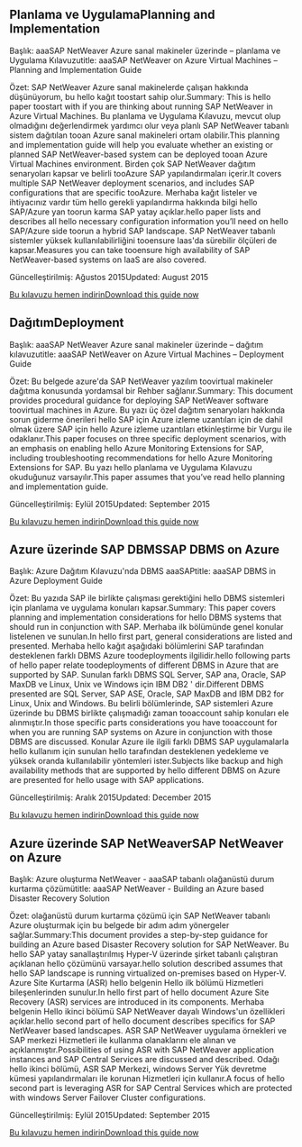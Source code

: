 
## <a name="planning-and-implementation"></a><span data-ttu-id="75518-101">Planlama ve Uygulama</span><span class="sxs-lookup"><span data-stu-id="75518-101">Planning and Implementation</span></span>
<span data-ttu-id="75518-102">Başlık: aaaSAP NetWeaver Azure sanal makineler üzerinde – planlama ve Uygulama Kılavuzu</span><span class="sxs-lookup"><span data-stu-id="75518-102">title: aaaSAP NetWeaver on Azure Virtual Machines – Planning and Implementation Guide</span></span>

<span data-ttu-id="75518-103">Özet: SAP NetWeaver Azure sanal makinelerde çalışan hakkında düşünüyorum, bu hello kağıt toostart sahip olur.</span><span class="sxs-lookup"><span data-stu-id="75518-103">Summary: This is hello paper toostart with if you are thinking about running SAP NetWeaver in Azure Virtual Machines.</span></span> <span data-ttu-id="75518-104">Bu planlama ve Uygulama Kılavuzu, mevcut olup olmadığını değerlendirmek yardımcı olur veya planlı SAP NetWeaver tabanlı sistem dağıtılan tooan Azure sanal makineleri ortam olabilir.</span><span class="sxs-lookup"><span data-stu-id="75518-104">This planning and implementation guide will help you evaluate whether an existing or planned SAP NetWeaver-based system can be deployed tooan Azure Virtual Machines environment.</span></span> <span data-ttu-id="75518-105">Birden çok SAP NetWeaver dağıtım senaryoları kapsar ve belirli tooAzure SAP yapılandırmaları içerir.</span><span class="sxs-lookup"><span data-stu-id="75518-105">It covers multiple SAP NetWeaver deployment scenarios, and includes SAP configurations that are specific tooAzure.</span></span> <span data-ttu-id="75518-106">Merhaba kağıt listeler ve ihtiyacınız vardır tüm hello gerekli yapılandırma hakkında bilgi hello SAP/Azure yan toorun karma SAP yatay açıklar.</span><span class="sxs-lookup"><span data-stu-id="75518-106">hello paper lists and describes all hello necessary configuration information you’ll need on hello SAP/Azure side toorun a hybrid SAP landscape.</span></span> <span data-ttu-id="75518-107">SAP NetWeaver tabanlı sistemler yüksek kullanılabilirliğini tooensure Iaas'da sürebilir ölçüleri de kapsar.</span><span class="sxs-lookup"><span data-stu-id="75518-107">Measures you can take tooensure high availability of SAP NetWeaver-based systems on IaaS are also covered.</span></span>

<span data-ttu-id="75518-108">Güncelleştirilmiş: Ağustos 2015</span><span class="sxs-lookup"><span data-stu-id="75518-108">Updated: August 2015</span></span>

[<span data-ttu-id="75518-109">Bu kılavuzu hemen indirin</span><span class="sxs-lookup"><span data-stu-id="75518-109">Download this guide now</span></span>](http://go.microsoft.com/fwlink/?LinkId=397963)

## <a name="deployment"></a><span data-ttu-id="75518-110">Dağıtım</span><span class="sxs-lookup"><span data-stu-id="75518-110">Deployment</span></span>
<span data-ttu-id="75518-111">Başlık: aaaSAP NetWeaver Azure sanal makineler üzerinde – dağıtım kılavuzu</span><span class="sxs-lookup"><span data-stu-id="75518-111">title: aaaSAP NetWeaver on Azure Virtual Machines – Deployment Guide</span></span>

<span data-ttu-id="75518-112">Özet: Bu belgede azure'da SAP NetWeaver yazılım toovirtual makineler dağıtma konusunda yordamsal bir Rehber sağlanır.</span><span class="sxs-lookup"><span data-stu-id="75518-112">Summary: This document provides procedural guidance for deploying SAP NetWeaver software toovirtual machines in Azure.</span></span> <span data-ttu-id="75518-113">Bu yazı üç özel dağıtım senaryoları hakkında sorun giderme önerileri hello SAP için Azure izleme uzantıları için de dahil olmak üzere SAP için hello Azure izleme uzantıları etkinleştirme bir Vurgu ile odaklanır.</span><span class="sxs-lookup"><span data-stu-id="75518-113">This paper focuses on three specific deployment scenarios, with an emphasis on enabling hello Azure Monitoring Extensions for SAP, including troubleshooting recommendations for hello Azure Monitoring Extensions for SAP.</span></span> <span data-ttu-id="75518-114">Bu yazı hello planlama ve Uygulama Kılavuzu okuduğunuz varsayılır.</span><span class="sxs-lookup"><span data-stu-id="75518-114">This paper assumes that you’ve read hello planning and implementation guide.</span></span>

<span data-ttu-id="75518-115">Güncelleştirilmiş: Eylül 2015</span><span class="sxs-lookup"><span data-stu-id="75518-115">Updated: September 2015</span></span>

[<span data-ttu-id="75518-116">Bu kılavuzu hemen indirin</span><span class="sxs-lookup"><span data-stu-id="75518-116">Download this guide now</span></span>](http://go.microsoft.com/fwlink/?LinkId=397964)

## <a name="sap-dbms-on-azure"></a><span data-ttu-id="75518-117">Azure üzerinde SAP DBMS</span><span class="sxs-lookup"><span data-stu-id="75518-117">SAP DBMS on Azure</span></span>
<span data-ttu-id="75518-118">Başlık: Azure Dağıtım Kılavuzu'nda DBMS aaaSAP</span><span class="sxs-lookup"><span data-stu-id="75518-118">title: aaaSAP DBMS in Azure Deployment Guide</span></span>

<span data-ttu-id="75518-119">Özet: Bu yazıda SAP ile birlikte çalışması gerektiğini hello DBMS sistemleri için planlama ve uygulama konuları kapsar.</span><span class="sxs-lookup"><span data-stu-id="75518-119">Summary: This paper covers planning and implementation considerations for hello DBMS systems that should run in conjunction with SAP.</span></span> <span data-ttu-id="75518-120">Merhaba ilk bölümünde genel konular listelenen ve sunulan.</span><span class="sxs-lookup"><span data-stu-id="75518-120">In hello first part, general considerations are listed and presented.</span></span> <span data-ttu-id="75518-121">Merhaba hello kağıt aşağıdaki bölümlerini SAP tarafından desteklenen farklı DBMS Azure toodeployments ilgilidir.</span><span class="sxs-lookup"><span data-stu-id="75518-121">hello following parts of hello paper relate toodeployments of different DBMS in Azure that are supported by SAP.</span></span> <span data-ttu-id="75518-122">Sunulan farklı DBMS SQL Server, SAP ana, Oracle, SAP MaxDB ve Linux, Unix ve Windows için IBM DB2 ' dir.</span><span class="sxs-lookup"><span data-stu-id="75518-122">Different DBMS presented are SQL Server, SAP ASE, Oracle, SAP MaxDB and IBM DB2 for Linux, Unix and Windows.</span></span> <span data-ttu-id="75518-123">Bu belirli bölümlerinde, SAP sistemleri Azure üzerinde bu DBMS birlikte çalışmadığı zaman tooaccount sahip konuları ele alınmıştır.</span><span class="sxs-lookup"><span data-stu-id="75518-123">In those specific parts considerations you have tooaccount for when you are running SAP systems on Azure in conjunction with those DBMS are discussed.</span></span> <span data-ttu-id="75518-124">Konular Azure ile ilgili farklı DBMS SAP uygulamalarla hello kullanım için sunulan hello tarafından desteklenen yedekleme ve yüksek oranda kullanılabilir yöntemleri ister.</span><span class="sxs-lookup"><span data-stu-id="75518-124">Subjects like backup and high availability methods that are supported by hello different DBMS on Azure are presented for hello usage with SAP applications.</span></span>

<span data-ttu-id="75518-125">Güncelleştirilmiş: Aralık 2015</span><span class="sxs-lookup"><span data-stu-id="75518-125">Updated: December 2015</span></span>

[<span data-ttu-id="75518-126">Bu kılavuzu hemen indirin</span><span class="sxs-lookup"><span data-stu-id="75518-126">Download this guide now</span></span>](http://go.microsoft.com/fwlink/?LinkId=397965)

## <a name="sap-netweaver-on-azure"></a><span data-ttu-id="75518-127">Azure üzerinde SAP NetWeaver</span><span class="sxs-lookup"><span data-stu-id="75518-127">SAP NetWeaver on Azure</span></span>
<span data-ttu-id="75518-128">Başlık: Azure oluşturma NetWeaver - aaaSAP tabanlı olağanüstü durum kurtarma çözümü</span><span class="sxs-lookup"><span data-stu-id="75518-128">title: aaaSAP NetWeaver - Building an Azure based Disaster Recovery Solution</span></span>

<span data-ttu-id="75518-129">Özet: olağanüstü durum kurtarma çözümü için SAP NetWeaver tabanlı Azure oluşturmak için bu belgede bir adım adım yönergeler sağlar.</span><span class="sxs-lookup"><span data-stu-id="75518-129">Summary:This document provides a step-by-step guidance for building an Azure based Disaster Recovery solution for SAP NetWeaver.</span></span> <span data-ttu-id="75518-130">Bu hello SAP yatay sanallaştırılmış Hyper-V üzerinde şirket tabanlı çalıştıran açıklanan hello çözümünü varsayar.</span><span class="sxs-lookup"><span data-stu-id="75518-130">hello solution described assumes that hello SAP landscape is running virtualized on-premises based on Hyper-V.</span></span> <span data-ttu-id="75518-131">Azure Site Kurtarma (ASR) hello belgenin Hello ilk bölümü Hizmetleri bileşenlerinden sunulur.</span><span class="sxs-lookup"><span data-stu-id="75518-131">In hello first part of hello document Azure Site Recovery (ASR) services are introduced in its components.</span></span> <span data-ttu-id="75518-132">Merhaba belgenin Hello ikinci bölümü SAP NetWeaver dayalı Windows'un özellikleri açıklar.</span><span class="sxs-lookup"><span data-stu-id="75518-132">hello second part of hello document describes specifics for SAP NetWeaver based landscapes.</span></span> <span data-ttu-id="75518-133">ASR SAP NetWeaver uygulama örnekleri ve SAP merkezi Hizmetleri ile kullanma olanaklarını ele alınan ve açıklanmıştır.</span><span class="sxs-lookup"><span data-stu-id="75518-133">Possibilities of using ASR with SAP NetWeaver application instances and SAP Central Services are discussed and described.</span></span> <span data-ttu-id="75518-134">Odağı hello ikinci bölümü, ASR SAP Merkezi, windows Server Yük devretme kümesi yapılandırmaları ile korunan Hizmetleri için kullanır.</span><span class="sxs-lookup"><span data-stu-id="75518-134">A focus of hello second part is leveraging ASR for SAP Central Services which are protected with windows Server Failover Cluster configurations.</span></span>

<span data-ttu-id="75518-135">Güncelleştirilmiş: Eylül 2015</span><span class="sxs-lookup"><span data-stu-id="75518-135">Updated: September 2015</span></span>

[<span data-ttu-id="75518-136">Bu kılavuzu hemen indirin</span><span class="sxs-lookup"><span data-stu-id="75518-136">Download this guide now</span></span>](http://go.microsoft.com/fwlink/?LinkID=521971)

